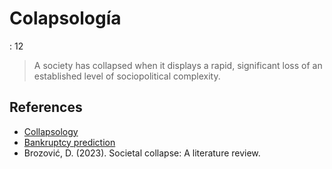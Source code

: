 # Colapsología

: 12

> A society has collapsed when it displays a rapid, significant loss of an established level of sociopolitical complexity.
> 

## References

- [Collapsology](https://en.wikipedia.org/wiki/Collapsology)
- [Bankruptcy prediction](https://en.wikipedia.org/wiki/Bankruptcy_prediction)
- Brozović, D. (2023). Societal collapse: A literature review.